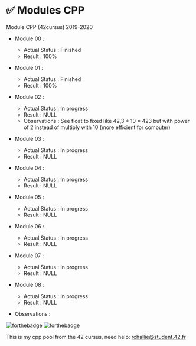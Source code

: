 # ✅ Modules CPP
Module CPP (42cursus) 2019-2020

- Module 00 :
  - Actual Status : Finished
  - Result        : 100%
- Module 01 :
  - Actual Status : Finished
  - Result        : 100%
- Module 02 :
  - Actual Status : In progress
  - Result        : NULL
  - Observations  : See float to fixed like 42,3 * 10 = 423 but with power of 2 instead of multiply with 10 (more efficient for computer)
- Module 03 :
  - Actual Status : In progress
  - Result        : NULL
- Module 04 :
  - Actual Status : In progress
  - Result        : NULL
- Module 05 :
  - Actual Status : In progress
  - Result        : NULL
- Module 06 :
  - Actual Status : In progress
  - Result        : NULL
- Module 07 :
  - Actual Status : In progress
  - Result        : NULL
- Module 08 :
  - Actual Status : In progress
  - Result        : NULL

- Observations : 

[![forthebadge](https://forthebadge.com/images/badges/made-with-c-plus-plus.svg)](https://forthebadge.com)
[![forthebadge](https://forthebadge.com/images/badges/built-with-love.svg)](https://forthebadge.com)

This is my cpp pool from the 42 cursus,
need help:
rchallie@student.42.fr




